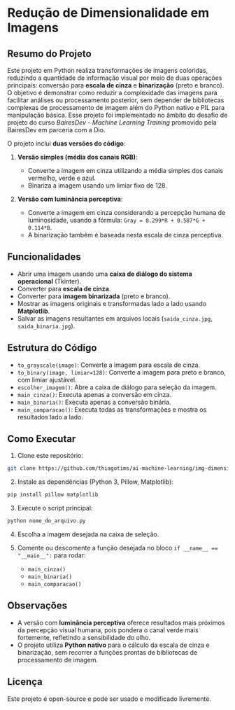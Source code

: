 # Redução de Dimensionalidade em Imagens

## Resumo do Projeto

Este projeto em Python realiza transformações de imagens coloridas, reduzindo a quantidade de informação visual por meio de duas operações principais: conversão para **escala de cinza** e **binarização** (preto e branco). O objetivo é demonstrar como reduzir a complexidade das imagens para facilitar análises ou processamento posterior, sem depender de bibliotecas complexas de processamento de imagem além do Python nativo e PIL para manipulação básica. Esse projeto foi implementado no âmbito do desafio de projeto do curso *BairesDev - Machine Learning Training* promovido pela BairesDev em parceria com a Dio.

O projeto inclui **duas versões do código**:

1. **Versão simples (média dos canais RGB)**:
    - Converte a imagem em cinza utilizando a média simples dos canais vermelho, verde e azul.
    - Binariza a imagem usando um limiar fixo de 128.
        
2. **Versão com luminância perceptiva**:    
    - Converte a imagem em cinza considerando a percepção humana de luminosidade, usando a fórmula: `Gray = 0.299*R + 0.587*G + 0.114*B`.
    - A binarização também é baseada nesta escala de cinza perceptiva.
        
## Funcionalidades

- Abrir uma imagem usando uma **caixa de diálogo do sistema operacional** (Tkinter).
- Converter para **escala de cinza**.
- Converter para **imagem binarizada** (preto e branco).
- Mostrar as imagens originais e transformadas lado a lado usando **Matplotlib**.
- Salvar as imagens resultantes em arquivos locais (`saida_cinza.jpg`, `saida_binaria.jpg`).
    

## Estrutura do Código
- `to_grayscale(image)`: Converte a imagem para escala de cinza.
- `to_binary(image, limiar=128)`: Converte a imagem para preto e branco, com limiar ajustável.
- `escolher_imagem()`: Abre a caixa de diálogo para seleção da imagem.
- `main_cinza()`: Executa apenas a conversão em cinza.
- `main_binaria()`: Executa apenas a conversão binária.
- `main_comparacao()`: Executa todas as transformações e mostra os resultados lado a lado.
## Como Executar

1. Clone este repositório:
```bash
git clone https://github.com/thiagotims/ai-machine-learning/img-dimensionality-reduction.git
```

2. Instale as dependências (Python 3, Pillow, Matplotlib):
```bash
pip install pillow matplotlib
```

3. Execute o script principal:
```bash
python nome_do_arquivo.py
```

4. Escolha a imagem desejada na caixa de seleção.
    
5. Comente ou descomente a função desejada no bloco `if __name__ == "__main__":` para rodar:
    - `main_cinza()`
    - `main_binaria()`
    - `main_comparacao()`
## Observações
- A versão com **luminância perceptiva** oferece resultados mais próximos da percepção visual humana, pois pondera o canal verde mais fortemente, refletindo a sensibilidade do olho.
- O projeto utiliza **Python nativo** para o cálculo da escala de cinza e binarização, sem recorrer a funções prontas de bibliotecas de processamento de imagem.
## Licença
Este projeto é open-source e pode ser usado e modificado livremente.
